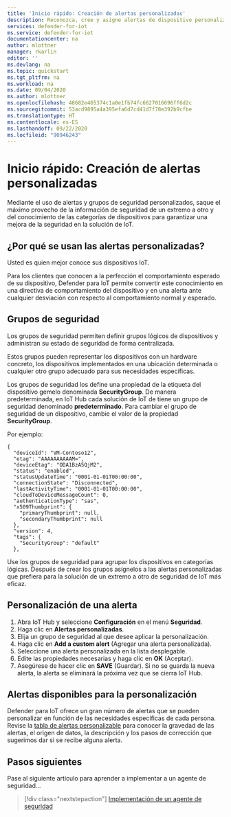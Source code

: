 ```yaml
---
title: 'Inicio rápido: Creación de alertas personalizadas'
description: Reconozca, cree y asigne alertas de dispositivo personalizadas para el servicio de seguridad Azure Defender para IoT.
services: defender-for-iot
ms.service: defender-for-iot
documentationcenter: na
author: mlottner
manager: rkarlin
editor: ''
ms.devlang: na
ms.topic: quickstart
ms.tgt_pltfrm: na
ms.workload: na
ms.date: 09/04/2020
ms.author: mlottner
ms.openlocfilehash: 48682e465374c1a0e1fb74fc6627016696ff6d2c
ms.sourcegitcommit: 53acd9895a4a395efa6d7cd41d7f78e392b9cfbe
ms.translationtype: HT
ms.contentlocale: es-ES
ms.lasthandoff: 09/22/2020
ms.locfileid: "90946243"
---
```

# <a name="quickstart-create-custom-alerts"></a>Inicio rápido: Creación de alertas personalizadas

Mediante el uso de alertas y grupos de seguridad personalizados, saque el máximo provecho de la información de seguridad de un extremo a otro y del conocimiento de las categorías de dispositivos para garantizar una mejora de la seguridad en la solución de IoT.

## <a name="why-use-custom-alerts"></a>¿Por qué se usan las alertas personalizadas?

Usted es quien mejor conoce sus dispositivos IoT.

Para los clientes que conocen a la perfección el comportamiento esperado de su dispositivo, Defender para IoT permite convertir este conocimiento en una directiva de comportamiento del dispositivo y en una alerta ante cualquier desviación con respecto al comportamiento normal y esperado.

## <a name="security-groups"></a>Grupos de seguridad

Los grupos de seguridad permiten definir grupos lógicos de dispositivos y administran su estado de seguridad de forma centralizada.

Estos grupos pueden representar los dispositivos con un hardware concreto, los dispositivos implementados en una ubicación determinada o cualquier otro grupo adecuado para sus necesidades específicas.

Los grupos de seguridad los define una propiedad de la etiqueta del dispositivo gemelo denominada **SecurityGroup**. De manera predeterminada, en IoT Hub cada solución de IoT de tiene un grupo de seguridad denominado **predeterminado**. Para cambiar el grupo de seguridad de un dispositivo, cambie el valor de la propiedad **SecurityGroup**.

Por ejemplo:

```
{
  "deviceId": "VM-Contoso12",
  "etag": "AAAAAAAAAAM=",
  "deviceEtag": "ODA1BzA5QjM2",
  "status": "enabled",
  "statusUpdateTime": "0001-01-01T00:00:00",
  "connectionState": "Disconnected",
  "lastActivityTime": "0001-01-01T00:00:00",
  "cloudToDeviceMessageCount": 0,
  "authenticationType": "sas",
  "x509Thumbprint": {
    "primaryThumbprint": null,
    "secondaryThumbprint": null
  },
  "version": 4,
  "tags": {
    "SecurityGroup": "default"
  },
```

Use los grupos de seguridad para agrupar los dispositivos en categorías lógicas. Después de crear los grupos asígnelos a las alertas personalizadas que prefiera para la solución de un extremo a otro de seguridad de IoT más eficaz.

## <a name="customize-an-alert"></a>Personalización de una alerta

1. Abra IoT Hub y seleccione **Configuración** en el menú **Seguridad**. 
1. Haga clic en **Alertas personalizadas**.
1. Elija un grupo de seguridad al que desee aplicar la personalización.
1. Haga clic en **Add a custom alert** (Agregar una alerta personalizada).
1. Seleccione una alerta personalizada en la lista desplegable.
1. Edite las propiedades necesarias y haga clic en **OK** (Aceptar).
1. Asegúrese de hacer clic en **SAVE** (Guardar). Si no se guarda la nueva alerta, la alerta se eliminará la próxima vez que se cierra IoT Hub.

## <a name="alerts-available-for-customization"></a>Alertas disponibles para la personalización

Defender para IoT ofrece un gran número de alertas que se pueden personalizar en función de las necesidades específicas de cada persona. Revise la [tabla de alertas personalizable](concept-customizable-security-alerts.md) para conocer la gravedad de las alertas, el origen de datos, la descripción y los pasos de corrección que sugerimos dar si se recibe alguna alerta.

## <a name="next-steps"></a>Pasos siguientes

Pase al siguiente artículo para aprender a implementar a un agente de seguridad...

> [!div class="nextstepaction"]
> [Implementación de un agente de seguridad](how-to-deploy-agent.md)
